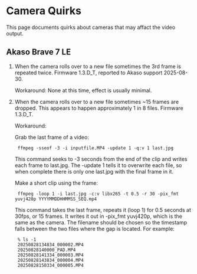 # Camera Quirks

This page documents quirks about cameras that may affact the video output.

## Akaso Brave 7 LE

1. When the camera rolls over to a new file sometimes the 3rd frame is repeated
   twice.  Firmware 1.3.D\_T, reported to Akaso support 2025-08-30.

   Workaround: None at this time, effect is usually minimal.

1. When the camera rolls over to a new file sometimes ~15 frames are dropped.
   This appears to happen approximately 1 in 8 files.  Firmware 1.3.D\_T.

   Workaround: 

   Grab the last frame of a video: 

        ffmpeg -sseof -3 -i inputfile.MP4 -update 1 -q:v 1 last.jpg

   This command seeks to -3 seconds from the end of the clip and writes each frame to last.jpg.
   The -update 1 tells it to overwrite each file, so when complete there is only one last.jpg
   with the final frame in it.

   Make a short clip using the frame: 

        ffmpeg -loop 1 -i last.jpg -c:v libx265 -t 0.5 -r 30 -pix_fmt yuvj420p YYYYMMDDHHMMSS_SEQ.mp4

   This command takes the last frame, repeats it (loop 1) for 0.5 seconds at 30fps, or 15 
   frames.  It writes it out in -pix\_fmt yuvj420p, which is the same as the camera.  The
   filename should be chosen so the timestamp falls between the two files where the gap
   is located.  For example:

        % ls -1
        20250828134834_000002.MP4
        20250828140000_PAD.MP4
        20250828141334_000003.MP4
        20250828143834_000004.MP4
        20250828150334_000005.MP4
